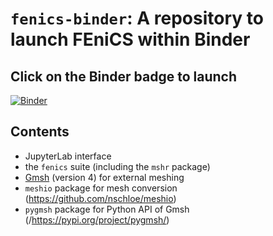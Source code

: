 # `fenics-binder`: A repository to launch FEniCS within Binder

## Click on the Binder badge to launch

[![Binder](https://mybinder.org/badge_logo.svg)](https://mybinder.org/v2/git/https%3A%2F%2Fgitlab.enpc.fr%2Fnavier-fenics%2Ffenics-binder/HEAD?urlpath=lab)

## Contents

* JupyterLab interface
* the `fenics` suite (including the `mshr` package)
* [Gmsh](http://gmsh.info/) (version 4) for external meshing
* `meshio` package for mesh conversion (https://github.com/nschloe/meshio)
* `pygmsh` package for Python API of Gmsh (/https://pypi.org/project/pygmsh/)
